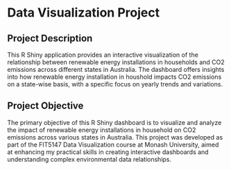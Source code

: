 # Data Visualization Project

## Project Description
This R Shiny application provides an interactive visualization of the relationship between renewable energy installations in households and CO2 emissions across different states in Australia. The dashboard offers insights into how renewable energy installation in houshold impacts CO2 emissions on a state-wise basis, with a specific focus on yearly trends and variations.

## Project Objective
The primary objective of this R Shiny dashboard is to visualize and analyze the impact of renewable energy installations in household on CO2 emissions across various states in Australia. This project was developed as part of the FIT5147 Data Visualization course at Monash University, aimed at enhancing my practical skills in creating interactive dashboards and understanding complex environmental data relationships.
